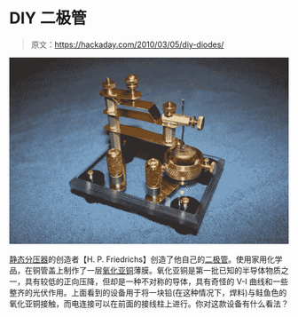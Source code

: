 # DIY 二极管

> 原文：<https://hackaday.com/2010/03/05/diy-diodes/>

![](img/8913ed5e730a73ae73f1f687f794e8d7.png "diy_diode")

[静态分压器](http://hackaday.com/2009/12/17/static-bleeder/)的创造者【H. P. Friedrichs】创造了他自己的[二极管](http://www.hpfriedrichs.com/rr-cu-diode.htm)。使用家用化学品，在铜管盖上制作了一层[氧化亚铜](http://en.wikipedia.org/wiki/Cuprous_oxide)薄膜。氧化亚铜是第一批已知的半导体物质之一，具有较低的正向压降，但却是一种不对称的导体，具有奇怪的 V-I 曲线和一些整齐的光伏作用。上面看到的设备用于将一块铅(在这种情况下，焊料)与鲑鱼色的氧化亚铜接触，而电连接可以在前面的接线柱上进行。你对这款设备有什么看法？